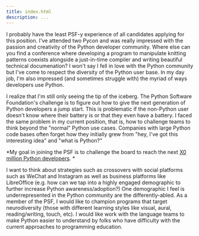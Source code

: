 ```yaml
---
title: index.html
description: ...
---
```


I probably have the least PSF\-y experience of all candidates applying for this position. I've attended two Pycon and was really impressed with the passion and creativity of the Python developer community. Where else can you find a conference where developing a program to manipulate knitting patterns coexists alongside a just\-in\-time compiler and writing beautiful technical documenation? I won't say I fell in love with the Python community but I've come to respect the diversity of the Python user base. In my day job, I'm also impressed (and sometimes struggle with) the myriad of ways developers use Python. 


I realize that I'm still only seeing the tip of the iceberg. The Python Software Foundation's challenge is to figure out how to give the next generation of Python developers a jump start. This is problematic if the non\-Python user doesn't know where their battery is or that they even have a battery. I faced the same problem in my current position, that is, how to challenge teams to think beyond the "normal" Python use cases. Companies with large Python code bases often forget how they initially grew from "hey, I've got this interesting idea" and "what is Python?" 


\*My goal in joining the PSF is to challenge the board to reach the next [X0 million Python developers](https://www.zdnet.com/article/programming-languages-python-developers-now-outnumber-java-ones/). \*


I want to think about strategies such as crossovers with social platforms such as WeChat and Instagram as well as business platforms like LibreOffice (e.g. how can we tap into a highly engaged demographic to further increase Python awareness/adoption?) One demographic I feel is underrepresented in the Python community are the differently\-abled. As a member of the PSF, I would like to champion programs that target neurodiversity (those with different learning styles like visual, aural, reading/writing, touch, etc). I would like work with the language teams to make Python easier to understand by folks who have difficulty with the current approaches to programming education.


